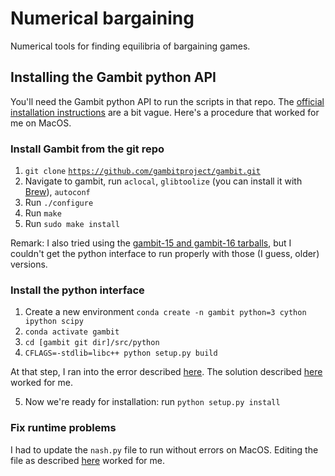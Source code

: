 # Numerical bargaining

Numerical tools for finding equilibria of bargaining games.

## Installing the Gambit python API
You'll need the Gambit python API to run the scripts in that repo.
The [official  installation instructions](https://gambitproject.readthedocs.io/en/latest/build.html#build-python) are a bit vague. 
Here's a procedure that worked for me on MacOS.

### Install Gambit from the git repo

1. `git clone` [`https://github.com/gambitproject/gambit.git`](https://github.com/gambitproject/gambit.git)
2. Navigate to gambit, run `aclocal`, `glibtoolize` (you can install it with [Brew](https://brew.sh/)), `autoconf`
3. Run `./configure`
4. Run `make`
5. Run `sudo make install`

Remark: I also tried using the [gambit-15 and gambit-16 tarballs](http://www.gambit-project.org/), but I couldn't get the python interface to run properly with those (I guess, older) versions.

### Install the python interface

1. Create a new environment `conda create -n gambit python=3 cython ipython scipy`
2. `conda activate gambit`
3. `cd [gambit git dir]/src/python`
4. `CFLAGS=-stdlib=libc++ python setup.py build`

At that step, I ran into the error described [here](https://github.com/gambitproject/gambit/issues/273#issue-950074287). The solution described [here](https://github.com/gambitproject/gambit/issues/273#issuecomment-895463705) worked for me.

5. Now we're ready for installation: run `python setup.py install`

### Fix runtime problems

I had to update the `nash.py` file to run without errors on MacOS. Editing the file as described [here](https://github.com/gambitproject/gambit/pull/266#issue-516555733) worked for me.
